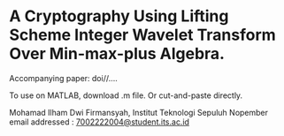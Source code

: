 # A Cryptography Using Lifting Scheme Integer Wavelet Transform Over Min-max-plus Algebra.

Accompanying paper: doi//....

To use on MATLAB, download .m file. Or cut-and-paste directly.

Mohamad Ilham Dwi Firmansyah, Institut Teknologi Sepuluh Nopember
email addressed : 7002222004@student.its.ac.id
